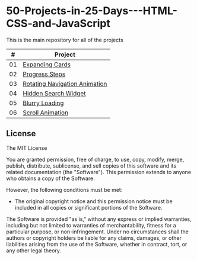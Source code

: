 # 50-Projects-in-25-Days---HTML-CSS-and-JavaScript

This is the main repository for all of the projects

|  #  | Project                                                                                                                     
| :-: | --------------------------------------------------------------------------------------------------------------------------- |
| 01  | [Expanding Cards](https://github.com/akhiltushar/50-Projects-in-25-Days---HTML-CSS-and-JavaScript/tree/master/Day01/ExpendingCards)                             |
| 02  | [Progress Steps](https://github.com/akhiltushar/50-Projects-in-25-Days---HTML-CSS-and-JavaScript/tree/master/Day01/ProgressSteps)                               |
| 03  | [Rotating Navigation Animation](https://github.com/akhiltushar/50-Projects-in-25-Days---HTML-CSS-and-JavaScript/tree/master/Day02/RotatingNavAnimation)         |
| 04  | [Hidden Search Widget](https://github.com/akhiltushar/50-Projects-in-25-Days---HTML-CSS-and-JavaScript/tree/master/Day02/HiddenSearchWidget)                    |
| 05  | [Blurry Loading](https://github.com/akhiltushar/50-Projects-in-25-Days---HTML-CSS-and-JavaScript/tree/master/Day03/lurryLoading)                                |
| 06  | [Scroll Animation](https://github.com/akhiltushar/50-Projects-in-25-Days---HTML-CSS-and-JavaScript/tree/master/Day03/ScrollAnimation)                           |


## License

The MIT License

You are granted permission, free of charge, to use, copy, modify, merge, publish, distribute, sublicense, and sell copies of this software and its related documentation (the "Software"). This permission extends to anyone who obtains a copy of the Software.  

However, the following conditions must be met:  
- The original copyright notice and this permission notice must be included in all copies or significant portions of the Software.  

The Software is provided "as is," without any express or implied warranties, including but not limited to warranties of merchantability, fitness for a particular purpose, or non-infringement. Under no circumstances shall the authors or copyright holders be liable for any claims, damages, or other liabilities arising from the use of the Software, whether in contract, tort, or any other legal theory.
